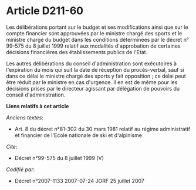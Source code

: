 # Article D211-60

Les délibérations portant sur le budget et ses modifications ainsi que sur le compte financier sont approuvées par le
ministre chargé des sports et le ministre chargé du budget dans les conditions déterminées par le décret n° 99-575 du 8
juillet 1999 relatif aux modalités d'approbation de certaines décisions financières des établissements publics de l'Etat. 

Les autres délibérations du conseil d'administration sont exécutoires à l'expiration du mois qui suit la date de réception du
procès-verbal, sauf si dans ce délai le ministre chargé des sports y fait opposition ; ce délai peut être réduit par le
ministre en cas d'urgence. Il en est de même pour les décisions prises par le directeur agissant par délégation de pouvoirs
du conseil d'administration.

**Liens relatifs à cet article**

_Anciens textes_:

  - Art. 8 du décret n°81-302 du 30 mars 1981 relatif au régime administratif et financier de l'Ecole nationale de ski et d'alpinisme

_Cite_:

  - Décret n°99-575 du 8 juillet 1999 (V)

_Codifié par_:

  - Décret n°2007-1133 2007-07-24 JORF 25 juillet 2007

